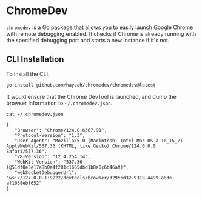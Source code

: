 # ChromeDev

`chromedev` is a Go package that allows you to easily launch Google Chrome with remote debugging enabled. It checks if Chrome is already running with the specified debugging port and starts a new instance if it's not.

## CLI Installation

To install the CLI:

```sh
go install github.com/hayeah/chromedev/chromedev@latest
```

It would ensure that the Chrome DevTool is launched, and dump the browser information to `~/.chromedev.json`.

```
cat ~/.chromedev.json
```

```
{
   "Browser": "Chrome/124.0.6367.91",
   "Protocol-Version": "1.3",
   "User-Agent": "Mozilla/5.0 (Macintosh; Intel Mac OS X 10_15_7) AppleWebKit/537.36 (KHTML, like Gecko) Chrome/124.0.0.0 Safari/537.36",
   "V8-Version": "12.4.254.14",
   "WebKit-Version": "537.36 (@51df0e5e17a8b0a4f281c1665dbd1b8a0c6b46af)",
   "webSocketDebuggerUrl": "ws://127.0.0.1:9222/devtools/browser/32956d32-9318-4499-a83e-af1038ebf652"
}
```
